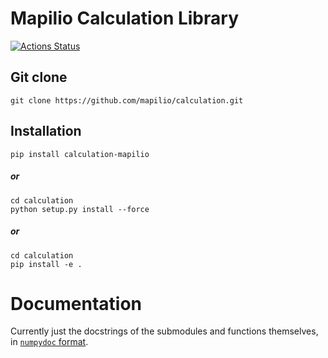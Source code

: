 # Mapilio Calculation Library
[![Actions Status](https://github.com/mapilio/calculation/workflows/CI/badge.svg)](https://github.com/mapilio/calculation/actions)

## Git clone 
    git clone https://github.com/mapilio/calculation.git
## Installation
    pip install calculation-mapilio
##### or
    cd calculation
    python setup.py install --force
##### or
    cd calculation
    pip install -e .

# Documentation
Currently just the docstrings of the submodules and functions themselves, in [`numpydoc` format](https://numpydoc.readthedocs.io/en/latest/format.html).
